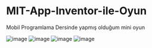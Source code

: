 # MIT-App-Inventor-ile-Oyun
Mobil Programlama Dersinde yapmış olduğum mini oyun



![image](https://user-images.githubusercontent.com/78687726/154803842-15dc3d5e-36fc-4d92-845f-5ee721e15584.png)
![image](https://user-images.githubusercontent.com/78687726/154803849-dfdf43bd-6609-4e32-9cb2-5ae84d802318.png)
![image](https://user-images.githubusercontent.com/78687726/154803889-8a38f1e1-e9a9-42e3-bb9a-f239f7fcc521.png)
![image](https://user-images.githubusercontent.com/78687726/154803862-b122c5cd-e98c-4f3a-b242-4d06f8c47635.png)
